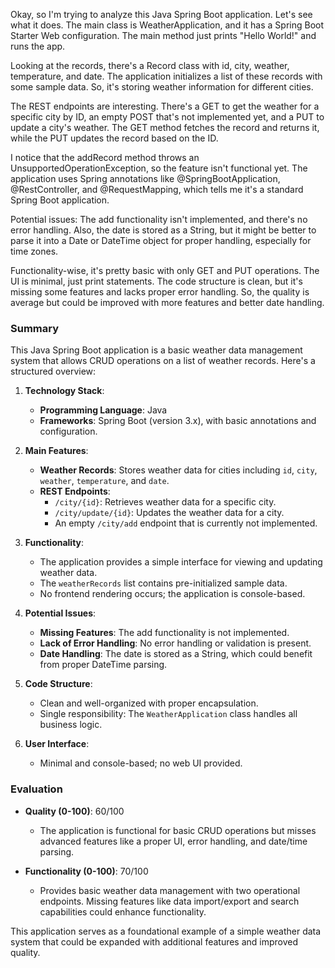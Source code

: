 Okay, so I'm trying to analyze this Java Spring Boot application. Let's see what it does. The main class is WeatherApplication, and it has a Spring Boot Starter Web configuration. The main method just prints "Hello World!" and runs the app. 

Looking at the records, there's a Record class with id, city, weather, temperature, and date. The application initializes a list of these records with some sample data. So, it's storing weather information for different cities.

The REST endpoints are interesting. There's a GET to get the weather for a specific city by ID, an empty POST that's not implemented yet, and a PUT to update a city's weather. The GET method fetches the record and returns it, while the PUT updates the record based on the ID. 

I notice that the addRecord method throws an UnsupportedOperationException, so the feature isn't functional yet. The application uses Spring annotations like @SpringBootApplication, @RestController, and @RequestMapping, which tells me it's a standard Spring Boot application. 

Potential issues: The add functionality isn't implemented, and there's no error handling. Also, the date is stored as a String, but it might be better to parse it into a Date or DateTime object for proper handling, especially for time zones. 

Functionality-wise, it's pretty basic with only GET and PUT operations. The UI is minimal, just print statements. The code structure is clean, but it's missing some features and lacks proper error handling. So, the quality is average but could be improved with more features and better date handling.
</think>

### Summary

This Java Spring Boot application is a basic weather data management system that allows CRUD operations on a list of weather records. Here's a structured overview:

1. **Technology Stack**:
   - **Programming Language**: Java
   - **Frameworks**: Spring Boot (version 3.x), with basic annotations and configuration.

2. **Main Features**:
   - **Weather Records**: Stores weather data for cities including `id`, `city`, `weather`, `temperature`, and `date`.
   - **REST Endpoints**:
     - `/city/{id}`: Retrieves weather data for a specific city.
     - `/city/update/{id}`: Updates the weather data for a city.
     - An empty `/city/add` endpoint that is currently not implemented.

3. **Functionality**:
   - The application provides a simple interface for viewing and updating weather data.
   - The `weatherRecords` list contains pre-initialized sample data.
   - No frontend rendering occurs; the application is console-based.

4. **Potential Issues**:
   - **Missing Features**: The add functionality is not implemented.
   - **Lack of Error Handling**: No error handling or validation is present.
   - **Date Handling**: The date is stored as a String, which could benefit from proper DateTime parsing.

5. **Code Structure**:
   - Clean and well-organized with proper encapsulation.
   - Single responsibility: The `WeatherApplication` class handles all business logic.

6. **User Interface**:
   - Minimal and console-based; no web UI provided.

### Evaluation

- **Quality (0-100)**: 60/100
  - The application is functional for basic CRUD operations but misses advanced features like a proper UI, error handling, and date/time parsing.
  
- **Functionality (0-100)**: 70/100
  - Provides basic weather data management with two operational endpoints. Missing features like data import/export and search capabilities could enhance functionality.

This application serves as a foundational example of a simple weather data system that could be expanded with additional features and improved quality.